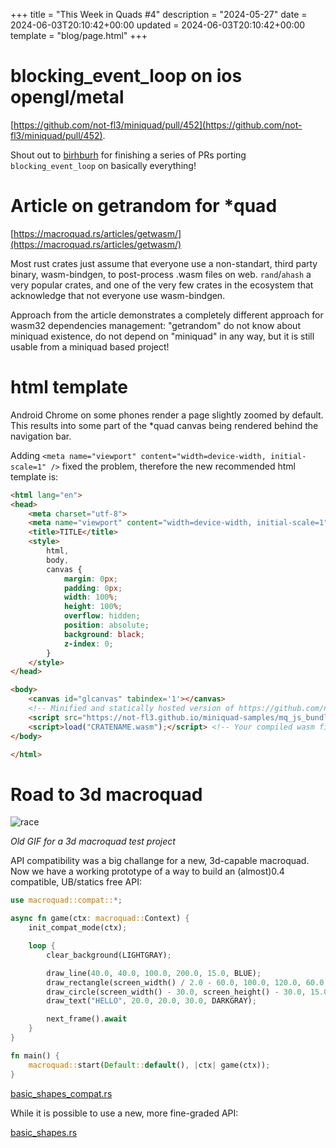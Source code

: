 +++
title = "This Week in Quads #4"
description = "2024-05-27"
date = 2024-06-03T20:10:42+00:00
updated = 2024-06-03T20:10:42+00:00
template = "blog/page.html"
+++

# blocking_event_loop on ios opengl/metal

[https://github.com/not-fl3/miniquad/pull/452](https://github.com/not-fl3/miniquad/pull/452).

Shout out to [birhburh](https://github.com/birhburh) for finishing a series of PRs porting `blocking_event_loop` on basically everything!

# Article on getrandom for *quad

[https://macroquad.rs/articles/getwasm/](https://macroquad.rs/articles/getwasm/)

Most rust crates just assume that everyone use a non-standart, third party binary, wasm-bindgen, to post-process .wasm files on web. `rand`/`ahash` a very popular crates, and one of the very few crates in the ecosystem that acknowledge that not everyone use wasm-bindgen.

Approach from the article demonstrates a completely different approach for wasm32 dependencies management: "getrandom" do not know about miniquad existence, do not depend on "miniquad" in any way, but it is still usable from a miniquad based project!

# html template

Android Chrome  on some phones render a page slightly zoomed by default. This results into some part of the *quad canvas being rendered behind the navigation bar. 

Adding `<meta name="viewport" content="width=device-width, initial-scale=1" />` fixed the problem, therefore the new recommended html template is:

```html
<html lang="en">
<head>
    <meta charset="utf-8">
    <meta name="viewport" content="width=device-width, initial-scale=1" />
    <title>TITLE</title>
    <style>
        html,
        body,
        canvas {
            margin: 0px;
            padding: 0px;
            width: 100%;
            height: 100%;
            overflow: hidden;
            position: absolute;
            background: black;
            z-index: 0;
        }
    </style>
</head>

<body>
    <canvas id="glcanvas" tabindex='1'></canvas>
    <!-- Minified and statically hosted version of https://github.com/not-fl3/macroquad/blob/master/js/mq_js_bundle.js -->
    <script src="https://not-fl3.github.io/miniquad-samples/mq_js_bundle.js"></script>
    <script>load("CRATENAME.wasm");</script> <!-- Your compiled wasm file -->
</body>

</html>

```

# Road to 3d macroquad

![race](/week4/race.gif)

*Old GIF for a 3d macroquad test project*


API compatibility was a big challange for a new, 3d-capable macroquad. Now we have a working prototype of a way to build an (almost)0.4 compatible, UB/statics free API:

```rust
use macroquad::compat::*;

async fn game(ctx: macroquad::Context) {
    init_compat_mode(ctx);

    loop {
        clear_background(LIGHTGRAY);

        draw_line(40.0, 40.0, 100.0, 200.0, 15.0, BLUE);
        draw_rectangle(screen_width() / 2.0 - 60.0, 100.0, 120.0, 60.0, GREEN);
        draw_circle(screen_width() - 30.0, screen_height() - 30.0, 15.0, YELLOW);
        draw_text("HELLO", 20.0, 20.0, 30.0, DARKGRAY);

        next_frame().await
    }
}

fn main() {
    macroquad::start(Default::default(), |ctx| game(ctx));
}
```
[basic_shapes_compat.rs](https://github.com/not-fl3/macroquad/blob/reimagine/examples/basic_shapes_compat.rs)


While it is possible to use a new, more fine-graded API:

[basic_shapes.rs](https://github.com/not-fl3/macroquad/blob/reimagine/examples/basic_shapes.rs)
